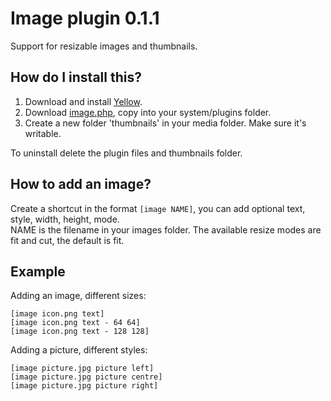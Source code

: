 Image plugin 0.1.1
==================
Support for resizable images and thumbnails.

How do I install this?
----------------------
1. Download and install [Yellow](https://github.com/markseu/yellowcms/).  
2. Download [image.php](image.php?raw=true), copy into your system/plugins folder.
3. Create a new folder 'thumbnails' in your media folder. Make sure it's writable.

To uninstall delete the plugin files and thumbnails folder.

How to add an image?
--------------------
Create a shortcut in the format `[image NAME]`, you can add optional text, style, width, height, mode.  
NAME is the filename in your images folder. The available resize modes are fit and cut, the default is fit.

Example
-------
Adding an image, different sizes:

    [image icon.png text] 
    [image icon.png text - 64 64]
    [image icon.png text - 128 128] 

Adding a picture, different styles:

    [image picture.jpg picture left]
    [image picture.jpg picture centre]
    [image picture.jpg picture right]

